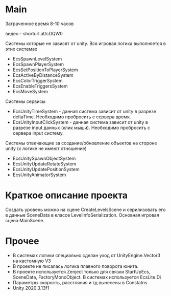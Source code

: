 # Main
Затраченное время 8-10 часов

видео - shorturl.at/cDQW0

Системы которые не зависят от unity. Вся игровая логика выполняется в этих системах
- EcsSpawnLevelSystem
- EcsSpawnPlayerSystem
- EcsSetPositionToPlayerSystem
- EcsActiveByDistanceSystem
- EcsColorTriggerSystem
- EcsEnableTriggersSystem
- EcsMoveSystem

Системы сервисы
- EcsUnityTimeSystem - данная система зависит от unity в разрезе deltaTime. Необходимо пробросить с сервера время.
- EcsUnityInputClickSystem - данная система зависит от unity в разрезе input данных (клик мыши). Необходимо пробросить с сервера input систему.

Cистемы отвечающие за создание/обновление объектов на стороне unity (к логике не имеют отношение)
- EcsUnitySpawnObjectSystem
- EcsUnityUpdateRotateSystem
- EcsUnityUpdatePositionSystem
- EcsUnityAnimatorSystem

# Краткое описание проекта
Создать уровень можно на сцене CreateLevelsScene и серилизовать его в данные SceneData в классе LevelInfoSerialization.
Основная игровая сцена MainScene.

# Прочее
- В системах логики специально сделан уход от UnityEngine.Vector3 на кастомную V3
- В проекте не писалась логика плавного поворота юнита.
- В проекте используется Zenject только для связки StartUpEcs, SceneData, FactoryMonoObject. В системах используется EcsLite.Di
- Параметры скорость, расстояния и тд вынесены в Constatns
- Unity 2020.3.13f1

